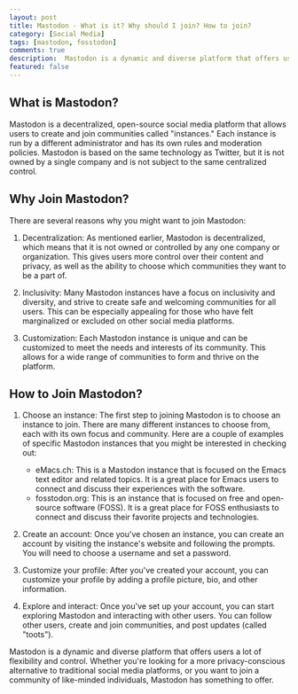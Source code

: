 ```yaml
---
layout: post
title: Mastodon - What is it? Why should I join? How to join?
category: [Social Media]
tags: [mastodon, fosstodon]
comments: true
description:  Mastodon is a dynamic and diverse platform that offers users a lot of flexibility and control. Whether you're looking for a more privacy-conscious alternative to traditional social media platforms, or you want to join a community of like-minded individuals, Mastodon has something to offer.
featured: false
---
```


## What is Mastodon?

Mastodon is a decentralized, open-source social media platform that allows users to create and join communities called "instances." Each instance is run by a different administrator and has its own rules and moderation policies. Mastodon is based on the same technology as Twitter, but it is not owned by a single company and is not subject to the same centralized control.

## Why Join Mastodon?

There are several reasons why you might want to join Mastodon:

1. Decentralization: As mentioned earlier, Mastodon is decentralized, which means that it is not owned or controlled by any one company or organization. This gives users more control over their content and privacy, as well as the ability to choose which communities they want to be a part of.
 
2. Inclusivity: Many Mastodon instances have a focus on inclusivity and diversity, and strive to create safe and welcoming communities for all users. This can be especially appealing for those who have felt marginalized or excluded on other social media platforms.

4. Customization: Each Mastodon instance is unique and can be customized to meet the needs and interests of its community. This allows for a wide range of communities to form and thrive on the platform.

## How to Join Mastodon?

1. Choose an instance: The first step to joining Mastodon is to choose an instance to join. There are many different instances to choose from, each with its own focus and community. Here are a couple of examples of specific Mastodon instances that you might be interested in checking out:

     - eMacs.ch: This is a Mastodon instance that is focused on the Emacs text editor and related topics. It is a great place for Emacs users to connect and discuss their experiences with the software.
     -  fosstodon.org: This is an instance that is focused on free and open-source software (FOSS). It is a great place for FOSS enthusiasts to connect and discuss their favorite projects and technologies.

 
2. Create an account: Once you've chosen an instance, you can create an account by visiting the instance's website and following the prompts. You will need to choose a username and set a password.
 
3. Customize your profile: After you've created your account, you can customize your profile by adding a profile picture, bio, and other information.
 
4. Explore and interact: Once you've set up your account, you can start exploring Mastodon and interacting with other users. You can follow other users, create and join communities, and post updates (called "toots").
 
Mastodon is a dynamic and diverse platform that offers users a lot of flexibility and control. Whether you're looking for a more privacy-conscious alternative to traditional social media platforms, or you want to join a community of like-minded individuals, Mastodon has something to offer.